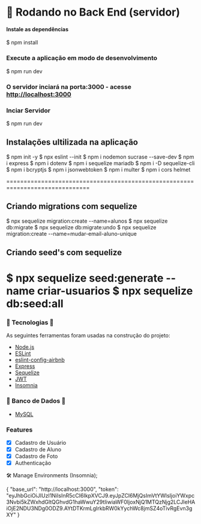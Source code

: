 # 🎲 Rodando no Back End (servidor)

#### Instale as dependências
 $ npm install

### Execute a aplicação em modo de desenvolvimento
 $ npm run dev

### O servidor inciará na porta:3000 - acesse <http://localhost:3000>

### Inciar Servidor
 $ npm run dev

## Instalações ultilizada na aplicação

 $ npm init -y
 $ npx eslint --init
 $ npm i nodemon sucrase --save-dev
 $ npm i express
 $ npm i dotenv
 $ npm i sequelize mariadb
 $ npm i -D sequelize-cli
 $ npm i bcryptjs
 $ npm i jsonwebtoken
 $ npm i multer
 $ npm i cors helmet

==============================================================================
## Criando migrations com sequelize

 $ npx sequelize migration:create --name=alunos <!--Cria o migrations -->
 $ npx sequelize db:migrate <!--Cria e atualiza a migração para o mysql -->
 $ npx sequelize db:migrate:undo <!--Desfazer a migração -->
 $ npx sequelize migration:create --name=mudar-email-aluno-unique <!-- Adicionando unique no email do Aluno -->

## Criando seed's com sequelize
 $ npx sequelize seed:generate --name criar-usuarios <!--Cria o Seeds -->
 $ npx sequelize db:seed:all <!-- Criando base de dados e enviando pro mysql-->
==============================================================================

### 🚀 Tecnologias 🚀

As seguintes ferramentas foram usadas na construção do projeto:

- [Node.js](https://nodejs.org/en/)
- [ESLint](https://eslint.org/docs/user-guide/getting-started)
- [eslint-config-airbnb](https://github.com/airbnb/javascript/tree/master/packages/eslint-config-airbnb)
- [Express](https://expressjs.com/pt-br/)
- [Sequelize](https://sequelize.org/)
- [JWT](https://jwt.io/)
- [Insomnia](https://insomnia.rest/)

### 🚧 Banco de Dados 🚧

- [MySQL](https://www.mysql.com/)

### Features

- [x] Cadastro de Usuário
- [x] Cadastro de Aluno
- [x] Cadastro de Foto
- [x] Authenticação

🛠 Manage Environments (Insomnia);

{
	"base_url": "http://localhost:3000",
	"token": "eyJhbGciOiJIUzI1NiIsInR5cCI6IkpXVCJ9.eyJpZCI6MjQsImVtYWlsIjoiYWxpc3Nvbi5kZWxhdGltQGhvdG1haWwuY29tIiwiaWF0IjoxNjQ1MTQzNjg2LCJleHAiOjE2NDU3NDg0ODZ9.AYtDTKrmLgIrkbRW0kYychWc8jmSZ4oTivRgEvn3gXY"
}